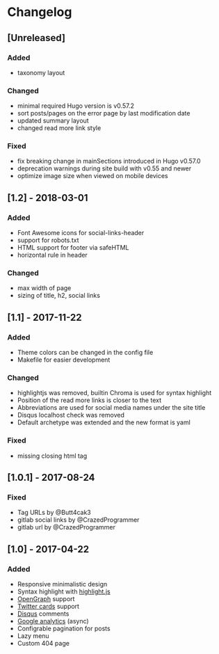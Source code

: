 # Changelog

## [Unreleased]

### Added
  * taxonomy layout

### Changed
  * minimal required Hugo version is v0.57.2
  * sort posts/pages on the error page by last modification date
  * updated summary layout
  * changed read more link style

### Fixed
  * fix breaking change in mainSections introduced in Hugo v0.57.0
  * deprecation warnings during site build with v0.55 and newer
  * optimize image size when viewed on mobile devices

## [1.2] - 2018-03-01
### Added
  * Font Awesome icons for social-links-header
  * support for robots.txt
  * HTML support for footer via safeHTML
  * horizontal rule in header

### Changed
  * max width of page
  * sizing of title, h2, social links

## [1.1] - 2017-11-22
### Added
  * Theme colors can be changed in the config file
  * Makefile for easier development

### Changed
  * highlightjs was removed, builtin Chroma is used for syntax highlight
  * Position of the read more links is closer to the text
  * Abbreviations are used for social media names under the site title
  * Disqus localhost check was removed
  * Default archetype was extended and the new format is yaml

### Fixed
  * missing closing html tag


## [1.0.1] - 2017-08-24
### Fixed
  * Tag URLs by @Butt4cak3
  * gitlab social links by @CrazedProgrammer
  * gitlab url by @CrazedProgrammer


## [1.0] - 2017-04-22
### Added
  * Responsive minimalistic design
  * Syntax highlight with [highlight.js](https://highlightjs.org/)
  * [OpenGraph](http://ogp.me/) support
  * [Twitter cards](https://dev.twitter.com/cards/overview) support
  * [Disqus](https://disqus.com/) comments
  * [Google analytics](https://www.google.com/analytics/) (async)
  * Configrable pagination for posts
  * Lazy menu
  * Custom 404 page
